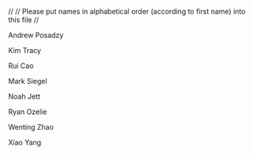 //
// Please put names in alphabetical order (according to first name) into this file
//

Andrew Posadzy

Kim Tracy

Rui Cao

Mark Siegel

Noah Jett

Ryan Ozelie

Wenting Zhao

Xiao Yang

